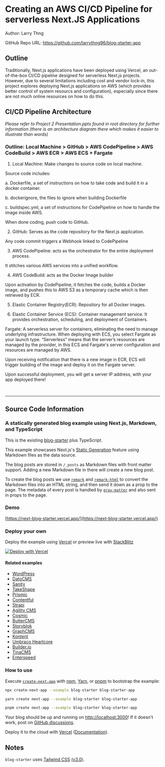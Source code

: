 # Creating an AWS CI/CD Pipeline for serverless Next.JS Applications

Author: Larry Thng

GitHub Repo URL: https://github.com/larrythng96/blog-starter-app

## Outline

Traditionally, Next.js applications have been deployed using Vercel, an out-of-the-box CI/CD pipeline designed for serverless Next.js projects. However, due to several limitations including cost and vendor lock-in, this project explores deploying Next.js applications on AWS (which provides better control of system resourcs and configuration), especially since there are not much online resources on how to do this.

## CI/CD Pipeline Architecture

_Please refer to Project 2 Presentation.pptx found in root directory for further information (there is an architecture diagram there which makes it easier to illustrate than words)_

### Outline: Local Machine > GitHub > AWS CodePipeline > AWS CodeBuild > AWS ECR > AWS ECS + Fargate

1. Local Machine: Make changes to source code on local machine.

Source code includes:

a. Dockerfile, a set of instructions on how to take code and build it in a docker container.

b. dockerignore, the files to ignore when building Dockerfile

c. buildspec.yml, a set of instructions for CodePipeline on how to handle the image inside AWS.

When done coding, push code to GitHub.

2. GitHub: Serves as the code repository for the Next.js application.

Any code commit triggers a Webhook linked to CodePipeline

3. AWS CodePipeline: acts as the orchestrator for the entire deployment process.

It stitches various AWS services into a unified workflow.

4. AWS CodeBuild: acts as the Docker Image builder

Upon activation by CodePipeline, it fetches the code, builds a Docker image, and pushes this to AWS S3 as a temporary cache which is then retrieved by ECR.

5. Elastic Container Registry(ECR): Repository for all Docker images.

6. Elastic Container Service (ECS): Container management service. It provides orchestration, scheduling, and deployment of Containers.

Fargate: A serverless server for containers, eliminating the need to manage underlying infrastructure. When deploying with ECS, you select Fargate as your launch type. “Serverless” means that the server’s resources are managed by the provider, in this ECS and Fargate's server configuration and resources are managed by AWS.

Upon receiving notification that there is a new image in ECR, ECS will trigger building of the image and deploy it on the Fargate server.

Upon successful deployment, you will get a server IP address, with your app deployed there!

<br>
<hr>

## Source Code Information

### A statically generated blog example using Next.js, Markdown, and TypeScript

This is the existing [blog-starter](https://github.com/vercel/next.js/tree/canary/examples/blog-starter) plus TypeScript.

This example showcases Next.js's [Static Generation](https://nextjs.org/docs/basic-features/pages) feature using Markdown files as the data source.

The blog posts are stored in `/_posts` as Markdown files with front matter support. Adding a new Markdown file in there will create a new blog post.

To create the blog posts we use [`remark`](https://github.com/remarkjs/remark) and [`remark-html`](https://github.com/remarkjs/remark-html) to convert the Markdown files into an HTML string, and then send it down as a prop to the page. The metadata of every post is handled by [`gray-matter`](https://github.com/jonschlinkert/gray-matter) and also sent in props to the page.

### Demo

[https://next-blog-starter.vercel.app/](https://next-blog-starter.vercel.app/)

### Deploy your own

Deploy the example using [Vercel](https://vercel.com?utm_source=github&utm_medium=readme&utm_campaign=next-example) or preview live with [StackBlitz](https://stackblitz.com/github/vercel/next.js/tree/canary/examples/blog-starter)

[![Deploy with Vercel](https://vercel.com/button)](https://vercel.com/new/clone?repository-url=https://github.com/vercel/next.js/tree/canary/examples/blog-starter&project-name=blog-starter&repository-name=blog-starter)

#### Related examples

- [WordPress](/examples/cms-wordpress)
- [DatoCMS](/examples/cms-datocms)
- [Sanity](/examples/cms-sanity)
- [TakeShape](/examples/cms-takeshape)
- [Prismic](/examples/cms-prismic)
- [Contentful](/examples/cms-contentful)
- [Strapi](/examples/cms-strapi)
- [Agility CMS](/examples/cms-agilitycms)
- [Cosmic](/examples/cms-cosmic)
- [ButterCMS](/examples/cms-buttercms)
- [Storyblok](/examples/cms-storyblok)
- [GraphCMS](/examples/cms-graphcms)
- [Kontent](/examples/cms-kontent)
- [Umbraco Heartcore](/examples/cms-umbraco-heartcore)
- [Builder.io](/examples/cms-builder-io)
- [TinaCMS](/examples/cms-tina/)
- [Enterspeed](/examples/cms-enterspeed)

### How to use

Execute [`create-next-app`](https://github.com/vercel/next.js/tree/canary/packages/create-next-app) with [npm](https://docs.npmjs.com/cli/init), [Yarn](https://yarnpkg.com/lang/en/docs/cli/create/), or [pnpm](https://pnpm.io) to bootstrap the example:

```bash
npx create-next-app --example blog-starter blog-starter-app
```

```bash
yarn create next-app --example blog-starter blog-starter-app
```

```bash
pnpm create next-app --example blog-starter blog-starter-app
```

Your blog should be up and running on [http://localhost:3000](http://localhost:3000)! If it doesn't work, post on [GitHub discussions](https://github.com/vercel/next.js/discussions).

Deploy it to the cloud with [Vercel](https://vercel.com/new?utm_source=github&utm_medium=readme&utm_campaign=next-example) ([Documentation](https://nextjs.org/docs/deployment)).

## Notes

`blog-starter` uses [Tailwind CSS](https://tailwindcss.com) [(v3.0)](https://tailwindcss.com/blog/tailwindcss-v3).
